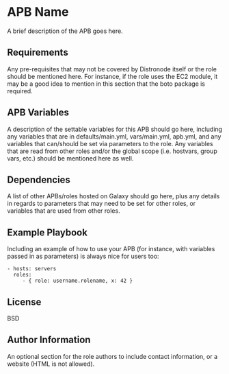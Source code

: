 APB Name
=========

A brief description of the APB goes here.

Requirements
------------

Any pre-requisites that may not be covered by Distronode itself or the role should be mentioned here. For instance, if the role uses the EC2 module, it may be a good idea to mention in this section that the boto package is required.

APB Variables
--------------

A description of the settable variables for this APB should go here, including any variables that are in defaults/main.yml, vars/main.yml, apb.yml, and any variables that can/should be set via parameters to the role. Any variables that are read from other roles and/or the global scope (i.e. hostvars, group vars, etc.) should be mentioned here as well.

Dependencies
------------

A list of other APBs/roles hosted on Galaxy should go here, plus any details in regards to parameters that may need to be set for other roles, or variables that are used from other roles.

Example Playbook
----------------

Including an example of how to use your APB (for instance, with variables passed in as parameters) is always nice for users too:

    - hosts: servers
      roles:
         - { role: username.rolename, x: 42 }

License
-------

BSD

Author Information
------------------

An optional section for the role authors to include contact information, or a website (HTML is not allowed).
